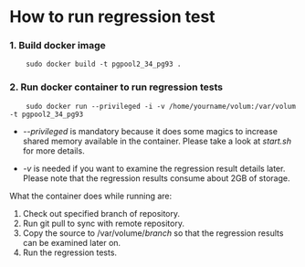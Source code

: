 How to run regression test
==================

### 1. Build docker image

```
	sudo docker build -t pgpool2_34_pg93 .
```

### 2. Run docker container to run regression tests

```
	sudo docker run --privileged -i -v /home/yourname/volum:/var/volum -t pgpool2_34_pg93
```
* *--privileged* is mandatory because it does some magics to increase shared memory available in the container. Please take a look at *start.sh* for more details.

* *-v* is needed if you want to examine the regression result details later. Please note that the regression results consume about 2GB of storage.

What the container does while running are:

1. Check out specified branch of repository.
2. Run git pull to sync with remote repository.
3. Copy the source to /var/volume/*branch* so that the regression results can be examined later on.
4. Run the regression tests.